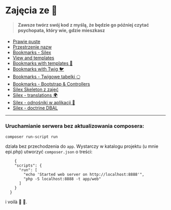 # Zajęcia ze :elephant:

> #### Zawsze twórz swój kod z myślą, że będzie go później czytać psychopata, który wie, gdzie mieszkasz

* [Prawie puste](https://github.com/anna-wro/epi.php/tree/master/starting%20point)
* [Przestrzenie nazw](https://github.com/anna-wro/epi.php/tree/master/przestrzenie%20nazw)
* [Bookmarks - Silex ](https://github.com/anna-wro/epi.php/tree/master/bookmarks%20-%20silex)
* [View and templates](https://github.com/anna-wro/epi.php/tree/master/view%20and%20templates)
* [Bookmarks with templates :elephant:](https://github.com/anna-wro/epi.php/tree/master/bookmarks%20with%20templates)
* [Bookmarks with Twig :bird:](https://github.com/anna-wro/epi.php/tree/master/bookmarks%20with%20twig)
* [Bookmarks - Twigowe tabelki :full_moon:](https://github.com/anna-wro/epi.php/tree/master/bookmarks%20-%20twig%20tables)
* [Bookmarks - Bootstrap & Controllers](https://github.com/anna-wro/epi.php/tree/master/bookmarks%20-%20controllers)
* [Silex Skeleton z zajęć](https://github.com/anna-wro/epi.php/tree/master/Silex%20Skeleton)
* [Silex - translations :earth_africa:](https://github.com/anna-wro/epi.php/tree/master/Silex%20-%20translations)
* [Silex - odnośniki w aplikacji :link:](https://github.com/anna-wro/epi.php/tree/master/Silex%20-%20odno%C5%9Bniki)
* [Silex - doctrine DBAL](https://github.com/anna-wro/epi.php/tree/master/Silex%20-%20doctrine%20DBAL)

***

### Uruchamianie serwera bez aktualizowania composera: 

    composer run-script run
  
  działa bez przechodzenia do `app`. Wystarczy w katalogu projektu (u mnie epi.php) utworzyć `composer.json` o treści: 
  
        {
        "scripts": {
          "run": [
            "echo 'Started web server on http://localhost:8888'",
            "php -S localhost:8888 -t app/web"
          ]
        }
      }

i voilà :tophat: :rabbit:.
